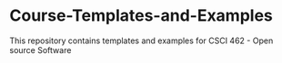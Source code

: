 # Course-Templates-and-Examples
This repository contains templates and examples for CSCI 462 - Open source Software
